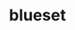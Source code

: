 ---
title: blueset
github: https://github.com/blueset
mode: dark
transition: 3s
archetype:
  - Little Bit of Everything
---